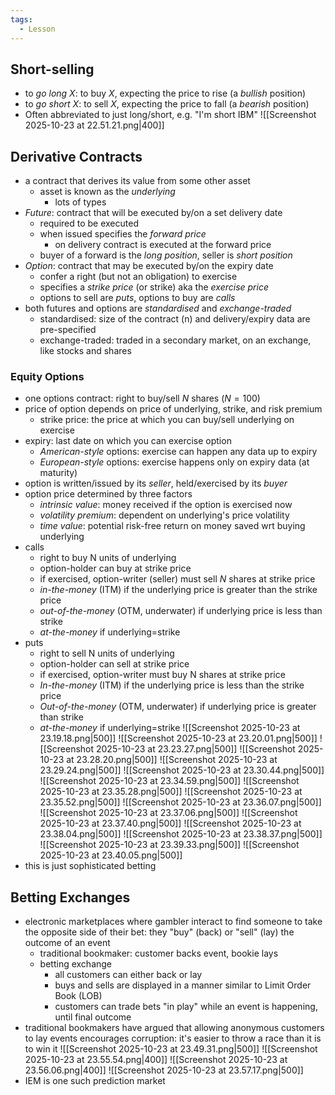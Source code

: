 ```yaml
---
tags:
  - Lesson
---
```

## Short-selling
- to *go long* $X$: to buy $X$, expecting the price to rise (a *bullish* position)
- to *go short* $X$: to sell $X$, expecting the price to fall (a *bearish* position)
- Often abbreviated to just long/short, e.g. "I'm short IBM"
![[Screenshot 2025-10-23 at 22.51.21.png|400]]
## Derivative Contracts
- a contract that derives its value from some other asset
	- asset is known as the *underlying*
		- lots of types
- *Future*: contract that will be executed by/on a set delivery date
	- required to be executed
	- when issued specifies the *forward price*
		- on delivery contract is executed at the forward price
	- buyer of a forward is the *long position*, seller is *short position*
- *Option*: contract that may be executed by/on the expiry date
	- confer a right (but not an obligation) to exercise
	- specifies a *strike price* (or strike) aka the *exercise price*
	- options to sell are *puts*, options to buy are *calls*
- both futures and options are *standardised* and *exchange-traded*
	- standardised: size of the contract (n) and delivery/expiry data are pre-specified
	- exchange-traded: traded in a secondary market, on an exchange, like stocks and shares
### Equity Options
- one options contract: right to buy/sell $N$ shares ($N=100$)
- price of option depends on price of underlying, strike, and risk premium
	- strike price: the price at which you can buy/sell underlying on exercise
- expiry: last date on which you can exercise option
	- *American-style* options: exercise can happen any data up to expiry
	- *European-style* options: exercise happens only on expiry data (at maturity)
- option is written/issued by its *seller*, held/exercised by its *buyer*
- option price determined by three factors
	- *intrinsic value*: money received if the option is exercised now
	- *volatility premium*: dependent on underlying's price volatility
	- *time value*: potential risk-free return on money saved wrt buying underlying
- calls
	- right to buy N units of underlying
	- option-holder can buy at strike price
	- if exercised, option-writer (seller) must sell $N$ shares at strike price
	- *in-the-money* (ITM) if the underlying price is greater than the strike price
	- *out-of-the-money* (OTM, underwater) if underlying price is less than strike
	- *at-the-money* if underlying=strike
- puts
	- right to sell N units of underlying
	- option-holder can sell at strike price
	- if exercised, option-writer must buy N shares at strike price
	- *In-the-money* (ITM) if the underlying price is less than the strike price
	- *Out-of-the-money* (OTM, underwater) if underlying price is greater than strike
	- *at-the-money* if underlying=strike
![[Screenshot 2025-10-23 at 23.19.18.png|500]]
![[Screenshot 2025-10-23 at 23.20.01.png|500]]
![[Screenshot 2025-10-23 at 23.23.27.png|500]]
![[Screenshot 2025-10-23 at 23.28.20.png|500]]
![[Screenshot 2025-10-23 at 23.29.24.png|500]]
![[Screenshot 2025-10-23 at 23.30.44.png|500]]
![[Screenshot 2025-10-23 at 23.34.59.png|500]]
![[Screenshot 2025-10-23 at 23.35.28.png|500]]
![[Screenshot 2025-10-23 at 23.35.52.png|500]]
![[Screenshot 2025-10-23 at 23.36.07.png|500]]
![[Screenshot 2025-10-23 at 23.37.06.png|500]]
![[Screenshot 2025-10-23 at 23.37.40.png|500]]
![[Screenshot 2025-10-23 at 23.38.04.png|500]]
![[Screenshot 2025-10-23 at 23.38.37.png|500]]
![[Screenshot 2025-10-23 at 23.39.33.png|500]]
![[Screenshot 2025-10-23 at 23.40.05.png|500]]
- this is just sophisticated betting
## Betting Exchanges
- electronic marketplaces where gambler interact to find someone to take the opposite side of their bet: they "buy" (back) or "sell" (lay) the outcome of an event
	- traditional bookmaker: customer backs event, bookie lays
	- betting exchange
		- all customers can either back or lay
		- buys and sells are displayed in a manner similar to Limit Order Book (LOB)
		- customers can trade bets "in play" while an event is happening, until final outcome
- traditional bookmakers have argued that allowing anonymous customers to lay events encourages corruption: it's easier to throw a race than it is to win it
![[Screenshot 2025-10-23 at 23.49.31.png|500]]
![[Screenshot 2025-10-23 at 23.55.54.png|400]]
![[Screenshot 2025-10-23 at 23.56.06.png|400]]
![[Screenshot 2025-10-23 at 23.57.17.png|500]]
- IEM is one such prediction market